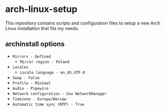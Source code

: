 # arch-linux-setup

This repository contains scripts and configuration files to setup a new Arch Linux installation that
fits my needs.

## archinstall options

-   `Mirrors - Defined`
    -   `Mirror region - Poland`
-   `Locales`
    -   `Locale language - en_US.UTF-8`
-   `Swap - False`
-   `Profile - Minimal`
-   `Audio - Pipewire`
-   `Network configuration - Use NetworkManager`
-   `Timezone - Europe/Warsaw`
-   `Automatic time sync (NTP) - True`
